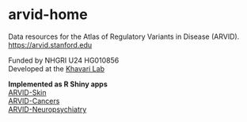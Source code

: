 # arvid-home
Data resources for the Atlas of Regulatory Variants in Disease (ARVID).   
https://arvid.stanford.edu  

Funded by NHGRI U24 HG010856   
Developed at the [Khavari Lab](https://khavarilab.stanford.edu)  
   
   
**Implemented as R Shiny apps**  
[ARVID-Skin](https://github.com/khavarilab/arvid-skin)  
[ARVID-Cancers](https://github.com/khavarilab/arvid-cancers)  
[ARVID-Neuropsychiatry](https://github.com/khavarilab/arvid-neuro)  
